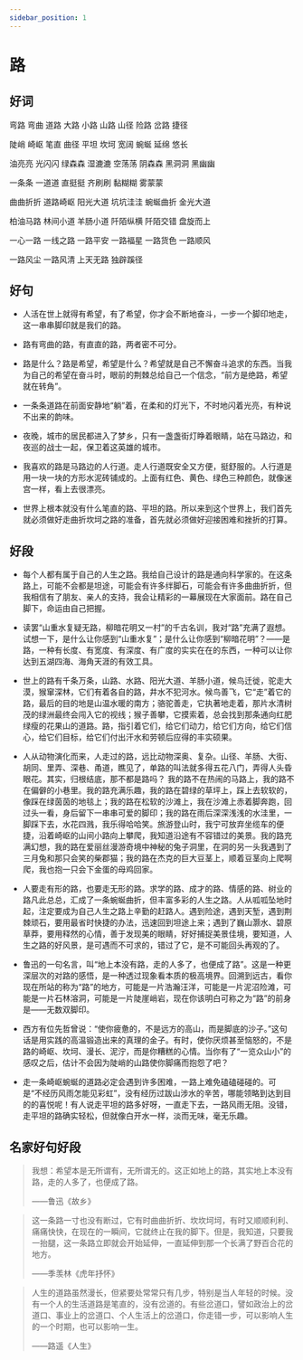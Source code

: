 ```yaml
---
sidebar_position: 1
---
```


# 路

## 好词

弯路 弯曲 道路 大路 小路 山路 山径 险路 岔路 捷径

陡峭 崎岖 笔直 曲径 平坦 坎坷 宽阔 蜿蜒 延绵 悠长

油亮亮 光闪闪 绿森森 湿漉漉 空荡荡 阴森森 黑洞洞 黑幽幽

一条条 一道道 直挺挺 齐刷刷 黏糊糊 雾蒙蒙

曲曲折折 道路崎岖 阳光大道 坑坑洼洼 蜿蜒曲折 金光大道

柏油马路 林间小道 羊肠小道 阡陌纵横 阡陌交错 盘旋而上

一心一路 一线之路 一路平安 一路福星 一路货色 一路顺风

一路风尘 一路风清 上天无路 独辟蹊径

## 好句

- 人活在世上就得有希望，有了希望，你才会不断地奋斗，一步一个脚印地走，这一串串脚印就是我们的路。

- 路有弯曲的路，有直直的路，两者密不可分。

- 路是什么？路是希望，希望是什么？希望就是自己不懈奋斗追求的东西。当我为自己的希望在奋斗时，眼前的荆棘总给自己一个信念，“前方是绝路，希望就在转角”。

- 一条条道路在前面安静地“躺”着，在柔和的灯光下，不时地闪着光亮，有种说不出来的韵味。

- 夜晚，城市的居民都进入了梦乡，只有一盏盏街灯睁着眼睛，站在马路边，和夜巡的战士一起，保卫着这英雄的城市。

- 我喜欢的路是马路边的人行道。走人行道既安全又方便，挺舒服的。人行道是用一块一块的方形水泥砖铺成的。上面有红色、黄色、绿色三种颜色，就像迷宫一样，看上去很漂亮。

- 世界上根本就没有什么笔直的路、平坦的路。所以来到这个世界上，我们首先就必须做好走曲折坎坷之路的准备，首先就必须做好迎接困难和挫折的打算。

## 好段

- 每个人都有属于自己的人生之路。我给自己设计的路是通向科学家的。在这条路上，可能不会都是坦途，可能会有许多绊脚石，可能会有许多曲曲折折，但我相信有了朋友、亲人的支持，我会让精彩的一幕展现在大家面前。路在自己脚下，命运由自己把握。

- 读罢“山重水复疑无路，柳暗花明又一村”的千古名训，我对“路”充满了遐想。试想一下，是什么让你感到“山重水复”；是什么让你感到“柳暗花明”？——是路，一种有长度、有宽度、有深度、有广度的实实在在的东西，一种可以让你达到五湖四海、海角天涯的有效工具。

- 世上的路有千条万条，山路、水路、阳光大道、羊肠小道，候鸟迁徙，驼走大漠，猴窜深林，它们有着各自的路，井水不犯河水。候鸟善飞，它“走”着它的路，最后的目的地是山温水暖的南方；骆驼善走，它执著地走着，那片水清树茂的绿洲最终会闯入它的视线；猴子善攀，它摸索着，总会找到那条通向红肥绿瘦的花果山的道路。路，指引着它们，给它们动力，给它们方向，给它们信心，给它们目标，给它们付出汗水和劳顿后应得的丰实硕果。

- 人从动物演化而来，人走过的路，远比动物深奥、复杂。山径、羊肠、大街、胡同、里弄、深巷、甬道，瞧见了，单路的叫法就多得五花八门，弄得人头昏眼花。其实，归根结底，那不都是路吗？
  我的路不在热闹的马路上，我的路不在偏僻的小巷里。我的路充满乐趣，我的路在碧绿的草坪上，踩上去软软的，像踩在绿茵茵的地毯上；我的路在松软的沙滩上，我在沙滩上赤着脚奔跑，回过头一看，身后留下一串串可爱的脚印；我的路在雨后深深浅浅的水洼里，一脚踩下去，水花四溅，我乐得哈哈笑。旅游登山时，我宁可放弃坐缆车的便捷，沿着崎岖的山间小路向上攀爬，我知道沿途有不容错过的美景。我的路充满幻想，我的路在爱丽丝漫游奇境中神秘的兔子洞里，在洞的另一头我遇到了三月兔和那只会笑的柴郡猫；我的路在杰克的巨大豆茎上，顺着豆茎向上爬啊爬，我也抱一只会下金蛋的母鸡回家。

- 人要走有形的路，也要走无形的路。求学的路、成才的路、情感的路、树业的路凡此总总，汇成了一条蜿蜒曲折，但丰富多彩的人生之路。人从呱呱坠地时起，注定要成为自己人生之路上辛勤的赶路人。遇到险途，遇到天堑，遇到荆棘顽石，要用最省时快捷的办法，迅速回到坦途上来；遇到了巍山灏水、碧原草莽，要用释然的心情，善于发现美的眼睛，好好捕捉美景佳境，要知道，人生之路的好风景，是可遇而不可求的，错过了它，是不可能回头再观的了。

- 鲁迅的一句名言，叫“地上本没有路，走的人多了，也便成了路”。这是一种更深层次的对路的感悟，是一种透过现象看本质的极高境界。回溯到远古，看你现在所站的称为“路”的地方，可能是一片浩瀚汪洋，可能是一片泥沼险滩，可能是一片石林溶洞，可能是一片陡崖峭岩，现在你该明白可称之为“路”的前身是——无数双脚印。

- 西方有位先哲曾说：“使你疲惫的，不是远方的高山，而是脚底的沙子。”这句话是用实践的高温锻造出来的真理的金子。有时，使你厌烦甚至恼怒的，不是路的崎岖、坎坷、漫长、泥泞，而是你糟糕的心情。当你有了“一览众山小”的感叹之后，估计不会因为陡峭的山路使你脚痛而抱怨了吧？

- 走一条崎岖蜿蜒的道路必定会遇到许多困难，一路上难免磕磕碰碰的。可是“不经历风雨怎能见彩虹”，没有经历过跋山涉水的辛苦，哪能领略到达到目的的喜悦呢！有人说走平坦的路多好呀，一直走下去，一路风雨无阻。没错，走平坦的路确实轻松，但就像白开水一样，淡而无味，毫无乐趣。

## 名家好句好段

> 我想：希望本是无所谓有，无所谓无的。这正如地上的路，其实地上本没有路，走的人多了，也便成了路。
>
> ——鲁迅《故乡》

> 这一条路一寸也没有断过，它有时曲曲折折、坎坎坷坷，有时又顺顺利利、痛痛快快，在现在的一瞬间，它就终止在我的脚下。但是，我知道，只要我一抬腿，这一条路立即就会开始延伸，一直延伸到那一个长满了野百合花的地方。
>
> ——季羡林《虎年抒怀》

> 人生的道路虽然漫长，但紧要处常常只有几步，特别是当人年轻的时候。没有一个人的生活道路是笔直的，没有岔道的。有些岔道口，譬如政治上的岔道口、事业上的岔道口、个人生活上的岔道口，你走错一步，可以影响人生的一个时期，也可以影响一生。
>
> ——路遥《人生》
